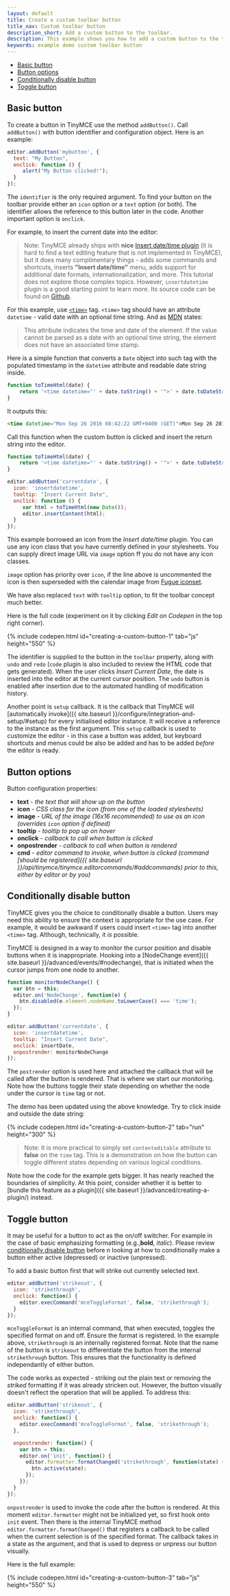 ```yaml
---
layout: default
title: Create a custom toolbar button
title_nav: Custom toolbar button
description_short: Add a custom button to the toolbar.
description: This example shows you how to add a custom button to the toolbar.
keywords: example demo custom toolbar button
---
```


* [Basic button](#basicbutton)
* [Button options](#buttonoptions)
* [Conditionally disable button](#conditionallydisablebutton)
* [Toggle button](#togglebutton)


## Basic button

To create a button in TinyMCE use the method `addButton()`. Call `addButton()` with button identifier and configuration object. Here is an example:

```js
editor.addButton('mybutton', {
  text: "My Button",
  onclick: function () {
     alert("My Button clicked!");
  }
});
``` 

The `identifier` is the only required argument. To find your button on the toolbar provide either an `icon` option or a `text` option (or both). The identifier allows the reference to this button later in the code. Another important option is `onclick`.

For example, to insert the current date into the editor:

>  Note:  TinyMCE already ships with **nice** [Insert date/time plugin](https://www.tinymce.com/docs/plugins/insertdatetime/) (it is hard to find a text editing feature that is not implemented in TinyMCE), but it does many complimentary things - adds some commands and shortcuts, inserts **"Insert date/time"** menu, adds support for additional date formats, internationalization, and  more. This tutorial does not explore those complex topics. However, `insertdatetime` plugin is a good starting point to learn more. Its source code can be found on [Github](https://github.com/tinymce/tinymce/tree/master/src/plugins/insertdatetime).

For this example, use [`<time>`](https://developer.mozilla.org/en-US/docs/Web/HTML/Element/time) tag. `<time>` tag should have an attribute `datetime` - valid date with an optional time string. And as [MDN](https://developer.mozilla.org/en-US/docs/Web/HTML/Element/time) states:

> This attribute indicates the time and date of the element. If the value cannot be parsed as a date with an optional time string, the element does not have an associated time stamp.

Here is a simple function that converts a `Date` object into such tag with the populated timestamp in the `datetime` attribute and readable date string inside.

```js
function toTimeHtml(date) {
    return '<time datetime="' + date.toString() + '">' + date.toDateString() + '</time>';
}
```

It outputs this:

```html
<time datetime="Mon Sep 26 2016 08:42:22 GMT+0400 (GET)">Mon Sep 26 2016</time>
```

Call this function when the custom button is clicked and insert the return string into the editor. 

```js
function toTimeHtml(date) {
    return '<time datetime="' + date.toString() + '">' + date.toDateString() + '</time>';
}

editor.addButton('currentdate', {
  icon: 'insertdatetime',
  tooltip: "Insert Current Date",
  onclick: function () {
     var html = toTimeHtml(new Date());
     editor.insertContent(html);
  }
});
``` 

This example borrowed an icon from the *Insert date/time* plugin. You can use any icon class that you have currently defined in your stylesheets. You can supply direct image URL via `image` option ff you do not have any icon classes. 

`image` option has priority over `icon`, if the line above is uncommented the icon is then superseded with the calendar image from [Fugue iconset](http://p.yusukekamiyamane.com/).

We have also replaced `text` with `tooltip` option, to fit the toolbar concept much better.

Here is the full code (experiment on it by clicking *Edit on Codepen* in the top right corner).

{% include codepen.html id="creating-a-custom-button-1" tab="js" height="550" %}


The identifier is supplied to the button in the `toolbar` property, along with `undo` and `redo` (`code` plugin is also included to review the HTML code that gets generated). When the user clicks *Insert Current Date*, the date is inserted into the editor at the current cursor position. The `undo` button is enabled after insertion due to the automated handling of modification history.
  
Another point is `setup` callback. It is the callback that TinyMCE will [automatically invoke]({{ site.baseurl }}/configure/integration-and-setup/#setup) for every initialised editor instance. It will receive a reference to the instance as the first argument. This `setup` callback is used to customize the editor - in this case a button was added, but keyboard shortcuts and menus could be also be added and has to be added *before* the editor is ready.


## Button options

Button configuration properties:

* **text** - *the text that will show up on the button*
* **icon** - *CSS class for the icon (from one of the loaded stylesheets)*
* **image** - *URL of the image (16x16 recommended) to use as an icon (overrides `icon` option if defined)*
* **tooltip** - *tooltip to pop up on hover*
* **onclick** - *callback to call when button is clicked*
* **onpostrender** - *callback to call when button is rendered*
* **cmd** - *editor command to invoke, when button is clicked (command [should be registered]({{ site.baseurl }}/api/tinymce/tinymce.editorcommands/#addcommands) prior to this, either by editor or by you)*

## Conditionally disable button

TinyMCE gives you the choice to conditionally disable a button. Users may need this ability to ensure the context is appropriate for the use case. For example, it would be awkward if users could insert `<time>` tag into another `<time>` tag. Although, technically, it *is* possible.

TinyMCE is designed in a way to monitor the cursor position and disable buttons when it is inappropriate. Hooking into a [NodeChange event]({{ site.baseurl }}/advanced/events/#nodechange), that is initiated when the cursor jumps from one node to another.

```js
function monitorNodeChange() {
  var btn = this;
  editor.on('NodeChange', function(e) {
    btn.disabled(e.element.nodeName.toLowerCase() === 'time');
  });
}

editor.addButton('currentdate', {
  icon: 'insertdatetime',
  tooltip: "Insert Current Date",
  onclick: insertDate,
  onpostrender: monitorNodeChange
});
```
The `postrender` option is used here and attached the callback that will be called after the button is rendered. That is where we start our monitoring. Note how the buttons toggle their state depending on whether the node under the cursor is `time` tag or not.

The demo has been updated using the above knowledge. Try to click inside and outside the date string:

{% include codepen.html id="creating-a-custom-button-2" tab="run" height="300" %}

> Note:  It is more practical to simply set `contenteditable` attribute to **false** on the `time` tag. This is a demonstration on how the button can toggle different states depending on various logical conditions.

Note how the code for the example gets bigger. It has nearly reached the boundaries of simplicity. At this point, consider whether it is better to [bundle this feature as a plugin]({{ site.baseurl }}/advanced/creating-a-plugin/) instead.

## Toggle button

It may be useful for a button to act as the on/off switcher. For example in the case of basic emphasizing formatting (e.g.,**bold**, *italic*). Please review [conditionally disable button](#conditionallydisablebutton) before n looking at how to conditionally make a button either active (depressed) or inactive (unpressed). 

To add a basic button first that will strike out currently selected text.

```js
editor.addButton('strikeout', {
  icon: 'strikethrough',
  onclick: function() {
    editor.execCommand('mceToggleFormat', false, 'strikethrough');
  }
});
```

`mceToggleFormat` is an internal command, that when executed, toggles the specified format on and off. Ensure the format is registered. In the example above, `strikethrough` is an internally registered format. Note that the name of the button is `strikeout` to differentiate the button from the internal `strikethrough` button. This ensures that the functionality is defined independantly of either button.

The code works as expected - striking out the plain text or removing the *striked* formatting if it was already stricken out. However, the button visually doesn't reflect the operation that will be applied. To address this:

```js
editor.addButton('strikeout', {
  icon: 'strikethrough',
  onclick: function() {
    editor.execCommand('mceToggleFormat', false, 'strikethrough');
  },

  onpostrender: function() {
    var btn = this;
    editor.on('init', function() {
      editor.formatter.formatChanged('strikethrough', function(state) {
        btn.active(state);
      });
    });
  }
});
```

`onpostrender` is used to invoke the code after the button is rendered. At this moment `editor.formatter` might not be initialized yet, so first hook onto `init` event. Then there is the internal TinyMCE method `editor.formatter.formatChanged()` that registers a callback to be called when the current selection is of the specified format. The callback takes in a state as the argument, and that is used to depress or unpress our button visually.

Here is the full example:

{% include codepen.html id="creating-a-custom-button-3" tab="js" height="550" %}

